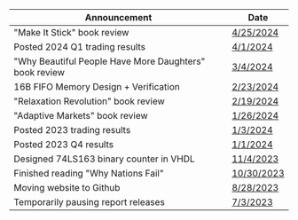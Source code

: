 | Announcement | Date |
| --- | --- |
| "Make It Stick" book review | [4/25/2024](https://github.com/coolnikitav/nikitas-notebook/blob/main/books/make-it-stick.md)
| Posted 2024 Q1 trading results | [4/1/2024](https://github.com/coolnikitav/nikitas-notebook/blob/main/trading/q1-2024-trading-results.md)
| "Why Beautiful People Have More Daughters" book review | [3/4/2024](https://github.com/coolnikitav/nikitas-notebook/blob/main/books/why-beautiful-people-have-more-daughters.md)
| 16B FIFO Memory Design + Verification | [2/23/2024](https://github.com/coolnikitav/nikitas-notebook/tree/main/engineering/fifo) |
| "Relaxation Revolution" book review | [2/19/2024](https://github.com/coolnikitav/nikitas-notebook/blob/main/books/relaxation-revolution.md) |
| "Adaptive Markets" book review | [1/26/2024](https://github.com/coolnikitav/nikitas-notebook/blob/main/books/adaptive-markets.md )
| Posted 2023 trading results | [1/3/2024](https://github.com/coolnikitav/nikitas-notebook/blob/main/trading/2023-trading-results.md)
| Posted 2023 Q4 results | [1/1/2024](https://github.com/coolnikitav/nikitas-notebook/blob/main/trading/q4-2023-trading-results.md)
| Designed 74LS163 binary counter in VHDL | [11/4/2023](https://github.com/coolnikitav/nikitas-notebook/blob/main/engineering/VHDL/74LS163-binary-counter.md)
| Finished reading "Why Nations Fail" | [10/30/2023](https://github.com/coolnikitav/nikitas-notebook/blob/main/books/why-nations-fail.md) |
| Moving website to Github |  [8/28/2023](https://github.com/coolnikitav/nikitas-notebook/blob/main/announcements/moving-website-to-github.md) | 
| Temporarily pausing report releases | [7/3/2023](https://github.com/coolnikitav/nikitas-notebook/blob/main/announcements/temporarily-pausing-reports.md) |
